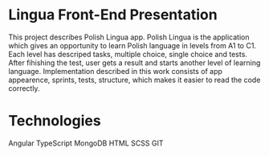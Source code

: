# Lingua Front-End Presentation
This project describes Polish Lingua app. Polish Lingua is the application which gives an opportunity to learn Polish language in levels from A1 to C1. Each level has descriped tasks, multiple choice, single choice and tests. After fihishing the test, user gets a result and starts another level of learning language. Implementation described in this work consists of app appearence, sprints, tests, structure, which makes it easier to read the code correctly.

# Technologies
Angular
TypeScript
MongoDB
HTML
SCSS
GIT
